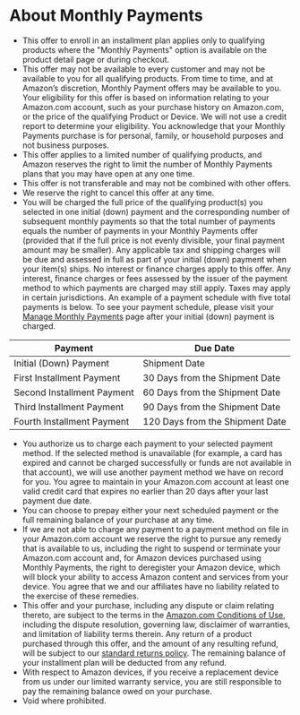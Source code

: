 About Monthly Payments
======================

*   This offer to enroll in an installment plan applies only to qualifying products where the "Monthly Payments" option is available on the product detail page or during checkout.
*   This offer may not be available to every customer and may not be available to you for all qualifying products. From time to time, and at Amazon’s discretion, Monthly Payment offers may be available to you. Your eligibility for this offer is based on information relating to your Amazon.com account, such as your purchase history on Amazon.com, or the price of the qualifying Product or Device. We will not use a credit report to determine your eligibility. You acknowledge that your Monthly Payments purchase is for personal, family, or household purposes and not business purposes.
*   This offer applies to a limited number of qualifying products, and Amazon reserves the right to limit the number of Monthly Payments plans that you may have open at any one time.
*   This offer is not transferable and may not be combined with other offers.
*   We reserve the right to cancel this offer at any time.
*   You will be charged the full price of the qualifying product(s) you selected in one initial (down) payment and the corresponding number of subsequent monthly payments so that the total number of payments equals the number of payments in your Monthly Payments offer (provided that if the full price is not evenly divisible, your final payment amount may be smaller). Any applicable tax and shipping charges will be due and assessed in full as part of your initial (down) payment when your item(s) ships. No interest or finance charges apply to this offer. Any interest, finance charges or fees assessed by the issuer of the payment method to which payments are charged may still apply. Taxes may apply in certain jurisdictions. An example of a payment schedule with five total payments is below. To see your payment schedule, please visit your [Manage Monthly Payments](https://www.amazon.com/manage-monthly-payments) page after your initial (down) payment is charged.

| Payment | Due Date |
| --- | --- |
| Initial (Down) Payment | Shipment Date |
| First Installment Payment | 30 Days from the Shipment Date |
| Second Installment Payment | 60 Days from the Shipment Date |
| Third Installment Payment | 90 Days from the Shipment Date |
| Fourth Installment Payment | 120 Days from the Shipment Date |

*   You authorize us to charge each payment to your selected payment method. If the selected method is unavailable (for example, a card has expired and cannot be charged successfully or funds are not available in that account), we will use another payment method we have on record for you. You agree to maintain in your Amazon.com account at least one valid credit card that expires no earlier than 20 days after your last payment due date.
*   You can choose to prepay either your next scheduled payment or the full remaining balance of your purchase at any time.
*   If we are not able to charge any payment to a payment method on file in your Amazon.com account we reserve the right to pursue any remedy that is available to us, including the right to suspend or terminate your Amazon.com account and, for Amazon devices purchased using Monthly Payments, the right to deregister your Amazon device, which will block your ability to access Amazon content and services from your device. You agree that we and our affiliates have no liability related to the exercise of these remedies.
*   This offer and your purchase, including any dispute or claim relating thereto, are subject to the terms in the [Amazon.com Conditions of Use](https://www.amazon.com/conditionsofuse), including the dispute resolution, governing law, disclaimer of warranties, and limitation of liability terms therein. Any return of a product purchased through this offer, and the amount of any resulting refund, will be subject to our [standard returns policy](https://www.amazon.com/gp/help/customer/display.html?nodeId=GKM69DUUYKQWKWX7). The remaining balance of your installment plan will be deducted from any refund.
*   With respect to Amazon devices, if you receive a replacement device from us under our limited warranty service, you are still responsible to pay the remaining balance owed on your purchase.
*   Void where prohibited.